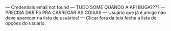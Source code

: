 — Credentials email not found
— TUDO SOME QUANDO A API BUGA????
— PRECISA DAR F5 PRA CARREGAR AS COISAS
— Usuário que já é amigo não deve aparecer na lista de usuários!
— Clicar fora da tela fecha a lista de opções do usuário.